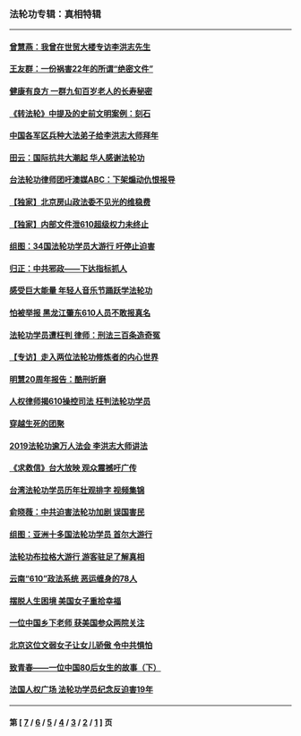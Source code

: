 ### 法轮功专辑：真相特辑
---
#### [曾慧燕：我曾在世贸大楼专访李洪志先生](../../pages/nf4389/n12898729.md?07270430) 
#### [王友群：一份祸害22年的所谓“绝密文件”](../../pages/nf4389/n12871750.md?07270430) 
#### [健康有良方 一群九旬百岁老人的长寿秘密](../../pages/nf4389/n12847475.md?07270430) 
#### [《转法轮》中提及的史前文明案例：刻石](../../pages/nf4389/n12758577.md?07270430) 
#### [中国各军区兵种大法弟子给李洪志大师拜年](../../pages/nf4389/n12750047.md?07270430) 
#### [田云：国际抗共大潮起 华人感谢法轮功](../../pages/nf4389/n12357708.md?07270430) 
#### [台法轮功律师团吁澳媒ABC：下架煽动仇恨报导](../../pages/nf4389/n12279917.md?07270430) 
#### [【独家】北京房山政法委不见光的维稳费](../../pages/nf4389/n12031979.md?07270430) 
#### [【独家】内部文件泄610超级权力未终止](../../pages/nf4389/n12023895.md?07270430) 
#### [组图：34国法轮功学员大游行 吁停止迫害](../../pages/nf4389/n11492658.md?07270430) 
#### [归正：中共邪政——下达指标抓人](../../pages/nf4389/n11474770.md?07270430) 
#### [感受巨大能量 年轻人音乐节踊跃学法轮功](../../pages/nf4389/n11441981.md?07270430) 
#### [怕被举报 黑龙江肇东610人员不敢报真名](../../pages/nf4389/n11436499.md?07270430) 
#### [法轮功学员遭枉判 律师：刑法三百条造奇冤](../../pages/nf4389/n11433943.md?07270430) 
#### [【专访】走入两位法轮功修炼者的内心世界](../../pages/nf4389/n11415623.md?07270430) 
#### [明慧20周年报告：酷刑折磨](../../pages/nf4389/n11387954.md?07270430) 
#### [人权律师揭610操控司法 枉判法轮功学员](../../pages/nf4389/n11313370.md?07270430) 
#### [穿越生死的团聚](../../pages/nf4389/n11258922.md?07270430) 
#### [2019法轮功逾万人法会 李洪志大师讲法](../../pages/nf4389/n11265303.md?07270430) 
#### [《求救信》台大放映 观众震撼吁广传](../../pages/nf4389/n10922251.md?07270430) 
#### [台湾法轮功学员历年壮观排字 视频集锦](../../pages/nf4389/n10878789.md?07270430) 
#### [俞晓薇：中共迫害法轮功加剧 误国害民](../../pages/nf4389/n10859260.md?07270430) 
#### [组图：亚洲十多国法轮功学员 首尔大游行](../../pages/nf4389/n10781149.md?07270430) 
#### [法轮功布拉格大游行 游客驻足了解真相](../../pages/nf4389/n10749360.md?07270430) 
#### [云南“610”政法系统 恶运缠身的78人](../../pages/nf4389/n10747534.md?07270430) 
#### [摆脱人生困境 美国女子重拾幸福](../../pages/nf4389/n10688678.md?07270430) 
#### [一位中国乡下老师 获美国参众两院关注](../../pages/nf4389/n10683927.md?07270430) 
#### [北京这位文弱女子让女儿骄傲 令中共惧怕](../../pages/nf4389/n10668341.md?07270430) 
#### [致青春——一位中国80后女生的故事（下）](../../pages/nf4389/n10642721.md?07270430) 
#### [法国人权广场 法轮功学员纪念反迫害19年](../../pages/nf4389/n10586601.md?07270430) 

---
#### 第 [ [7](./7.md?07270430) / [6](./6.md?07270430) / [5](./5.md?07270430) / [4](./4.md?07270430) / [3](./3.md?07270430) / [2](./2.md?07270430) / [1](./1.md?07270430) ] 页
